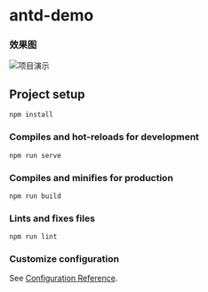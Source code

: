 # antd-demo

### 效果图
![项目演示](https://raw.githubusercontent.com/Aliceco/react-umi-admin/master/src/assets/demo/0.png)

## Project setup
```
npm install
```

### Compiles and hot-reloads for development
```
npm run serve
```

### Compiles and minifies for production
```
npm run build
```

### Lints and fixes files
```
npm run lint
```

### Customize configuration
See [Configuration Reference](https://cli.vuejs.org/config/).
